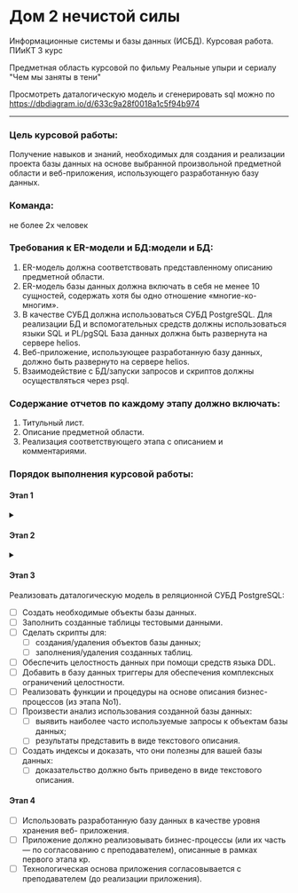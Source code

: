 # Дом 2 нечистой силы

Информационные системы и базы данных (ИСБД). Курсовая работа. ПИиКТ 3 курс

Предметная область курсовой по фильму Реальные упыри и сериалу "Чем мы заняты в тени"

Просмотреть даталогическую модель и сгенерировать sql можно по https://dbdiagram.io/d/633c9a28f0018a1c5f94b974

---

### Цель курсовой работы:

Получение навыков и знаний, необходимых для создания и реализации проекта базы данных на основе выбранной произвольной
предметной области и веб-приложения, использующего разработанную базу данных.

### Команда:

не более 2х человек

### Требования к ER-модели и БД:модели и БД:

1. ER-модель должна соответствовать представленному описанию предметной области.
2. ER-модель базы данных должна включать в себя не менее 10 сущностей, содержать
   хотя бы одно отношение «многие-ко-многим».
3. В качестве СУБД должна использоваться СУБД PostgreSQL. Для реализации БД и
   вспомогательных средств должны использоваться языки SQL и PL/pgSQL База данных
   должна быть развернута на сервере helios.
4. Веб-приложение, использующее разработанную базу данных, должно быть развернуто
   на сервере helios.
5. Взаимодействие с БД/запуски запросов и скриптов должны осуществляться через psql.

### Содержание отчетов по каждому этапу должно включать:

1. Титульный лист.
2. Описание предметной области.
3. Реализация соответствующего этапа с описанием и комментариями.

### Порядок выполнения курсовой работы:

#### Этап 1

<details>
<summary></summary>

- Выбрать предметную область для дальнейшего построения базы данных и веб- приложения.
- Согласовать предметную область с преподавателем.
- Сделать подробное описание предметной области.

</details>

#### Этап 2

<details>
<summary></summary>

- Нарисовать ER-диаграмму предметной области. ER-модель должна соответствовать описанию, представленному в рамках
  первого этапа курсовой работы.
- На основе ER-модели построить даталогическую модель.

</details>

#### Этап 3

Реализовать даталогическую модель в реляционной СУБД PostgreSQL:

- [ ] Создать необходимые объекты базы данных.
- [ ] Заполнить созданные таблицы тестовыми данными.
- [ ] Сделать скрипты для:
    - [ ] создания/удаления объектов базы данных;
    - [ ] заполнения/удаления созданных таблиц.
- [ ] Обеспечить целостность данных при помощи средств языка DDL.
- [ ] Добавить в базу данных триггеры для обеспечения комплексных ограничений
  целостности.
- [ ] Реализовать функции и процедуры на основе описания бизнес-процессов (из этапа
  No1).
- [ ] Произвести анализ использования созданной базы данных:
    - [ ] выявить наиболее часто используемые запросы к объектам базы данных;
    - [ ] результаты представить в виде текстового описания.
- [ ] Создать индексы и доказать, что они полезны для вашей базы данных:
    - [ ] доказательство должно быть приведено в виде текстового описания.

#### Этап 4

- [ ] Использовать разработанную базу данных в качестве уровня хранения веб- приложения.
- [ ] Приложение должно реализовывать бизнес-процессы (или их часть — по согласованию с преподавателем), описанные в
  рамках первого этапа кр.
- [ ] Технологическая основа приложения согласовывается с преподавателем (до реализации приложения).